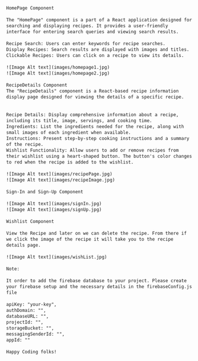     HomePage Component

    The "HomePage" component is a part of a React application designed for searching and displaying recipes. It provides a user-friendly interface for entering search queries and viewing search results.

    Recipe Search: Users can enter keywords for recipe searches.
    Display Recipes: Search results are displayed with images and titles.
    Clickable Recipes: Users can click on a recipe to view its details.

    ![Image Alt text](images/homepage1.jpg)
    ![Image Alt text](images/homepage2.jpg)

    RecipeDetails Component
    The "RecipeDetails" component is a React-based recipe information display page designed for viewing the details of a specific recipe.


    Recipe Details: Display comprehensive information about a recipe, including its title, image, servings, and cooking time.
    Ingredients: List the ingredients needed for the recipe, along with small images of each ingredient when available.
    Instructions: Present step-by-step cooking instructions and a summary of the recipe.
    Wishlist Functionality: Allow users to add or remove recipes from their wishlist using a heart-shaped button. The button's color changes to red when the recipe is added to the wishlist.

    ![Image Alt text](images/recipePage.jpg)
    ![Image Alt text](images/recipeImage.jpg)

    Sign-In and Sign-Up Component

    ![Image Alt text](images/signIn.jpg)
    ![Image Alt text](images/signUp.jpg)

    Wishlist Component

    View the Recipe and later on we can delete the recipe. From there if we click the image of the recipe it will take you to the recipe details page.

    ![Image Alt text](images/wishList.jpg)

    Note:

    It order to add the firebase database to your project. Please create your firebase setup and the necessary details in the firebaseConfig.js file 

    apiKey: "your-key",
    authDomain: "",
    databaseURL: "",
    projectId: "",
    storageBucket: "",
    messagingSenderId: "",
    appId: ""

    Happy Coding folks!






